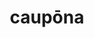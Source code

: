 ---
title: caupōna
meaning: inn
ch: seventeen
pos: noun
stem: caupon
genend: ae
abbgender: f.
abbgender2: fem.
gender: feminine
declension: first
f3: yes
f: yes
---